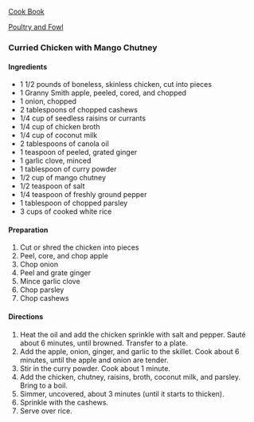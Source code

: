 [Cook Book](https://github.com/vmsmith/CookBook/blob/master/README.md)

[Poultry and Fowl](https://github.com/vmsmith/CookBook/blob/master/poultry_fowl.md)

### Curried Chicken with Mango Chutney  

#### Ingredients  
* 1 1/2 pounds of boneless, skinless chicken, cut into pieces  
* 1 Granny Smith apple, peeled, cored, and chopped  
* 1 onion, chopped  
* 2 tablespoons of chopped cashews   
* 1/4 cup of seedless raisins or currants    
* 1/4 cup of chicken broth   
* 1/4 cup of coconut milk   
* 2 tablespoons of canola oil    
* 1 teaspoon of peeled, grated ginger  
* 1 garlic clove, minced  
* 1 tablespoon of curry powder  
* 1/2 cup of mango chutney  
* 1/2 teaspoon of salt  
* 1/4 teaspoon of freshly ground pepper  
* 1 tablespoon of chopped parsley  
* 3 cups of cooked white rice  

#### Preparation  
1. Cut or shred the chicken into pieces  
2. Peel, core, and chop apple  
3. Chop onion  
4. Peel and grate ginger  
5. Mince garlic clove  
6. Chop parsley  
7. Chop cashews

#### Directions  
1. Heat the oil and add the chicken sprinkle with salt and pepper.  Sauté about 6 minutes, until browned.  Transfer to a plate.  
2. Add the apple, onion, ginger, and garlic to the skillet.  Cook about 6 minutes, until the apple and onion are tender.  
3. Stir in the curry powder.  Cook about 1 minute.  
4. Add the chicken, chutney, raisins, broth, coconut milk, and parsley.  Bring to a boil.    
5. Simmer, uncovered, about 3 minutes (until it starts to thicken).  
6. Sprinkle with the cashews.  
7. Serve over rice.

